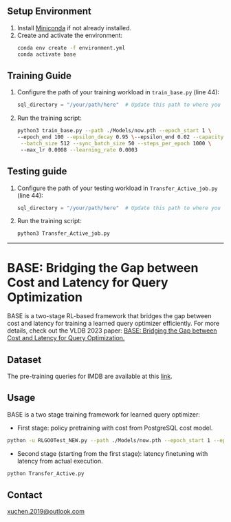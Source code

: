 ## Setup Environment
1. Install [Miniconda](https://docs.conda.io/en/latest/miniconda.html) if not already installed.
2. Create and activate the environment:
   ```bash
   conda env create -f environment.yml
   conda activate base
   ```

## Training Guide

1. Configure the path of your training workload in `train_base.py` (line 44):
   ```python
   sql_directory = "/your/path/here"  # Update this path to where you wish for the checkpoints to be saved
   ```

2. Run the training script:
   ```bash
   python3 train_base.py --path ./Models/now.pth --epoch_start 1 \
   --epoch_end 100 --epsilon_decay 0.95 \--epsilon_end 0.02 --capacity 60000 \
    --batch_size 512 --sync_batch_size 50 --steps_per_epoch 1000 \ 
    --max_lr 0.0008 --learning_rate 0.0003
   ```

## Testing guide

1. Configure the path of your testing workload in `Transfer_Active_job.py` (line 44):
   ```python
   sql_directory = "/your/path/here"  # Update this path to where you wish for the checkpoints to be saved
   ```

2. Run the training script:
   ```bash
   python3 Transfer_Active_job.py
   ```

---

# BASE: Bridging the Gap between Cost and Latency for Query Optimization

BASE is a two-stage RL-based framework that bridges the gap between cost and latency for training a learned query optimizer efficiently. For more details, check out the VLDB 2023 paper: [BASE: Bridging the Gap between Cost and Latency for Query Optimization.](https://www.vldb.org/pvldb/vol16/p1958-chen.pdf)

## Dataset

The pre-training queries for IMDB are available at this [link](https://drive.google.com/drive/folders/16Dguw7xDWR19K_B7ZPUscfdCRg5r5mQ4?usp=drive_link).

## Usage

BASE is a two stage training framework for learned query optimizer:  

* First stage: policy pretraining with cost from PostgreSQL cost model.

```bash
python -u RLGOOTest_NEW.py --path ./Models/now.pth --epoch_start 1 --epoch_end 100 --epsilon_decay 0.95 --epsilon_end 0.02 --capacity 60000 --batch_size 512 --sync_batch_size 50 --steps_per_epoch 1000 --max_lr 0.0008 --learning_rate 0.0003 > log_NEW.txt 2>&1
```

* Second stage (starting from the first stage): latency finetuning with latency from actual execution. 

```bash
python Transfer_Active.py
```



## Contact

xuchen.2019@outlook.com
